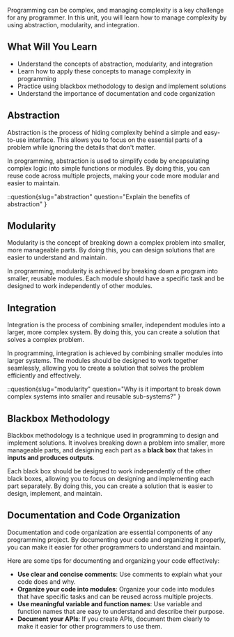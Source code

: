 Programming can be complex, and managing complexity is a key challenge for any programmer. In this unit, you will learn how to manage complexity by using abstraction, modularity, and integration.

## What Will You Learn

- Understand the concepts of abstraction, modularity, and integration
- Learn how to apply these concepts to manage complexity in programming
- Practice using blackbox methodology to design and implement solutions
- Understand the importance of documentation and code organization

## Abstraction

Abstraction is the process of hiding complexity behind a simple and easy-to-use interface. This allows you to focus on the essential parts of a problem while ignoring the details that don't matter.

In programming, abstraction is used to simplify code by encapsulating complex logic into simple functions or modules. By doing this, you can reuse code across multiple projects, making your code more modular and easier to maintain.

::question{slug="abstraction" question="Explain the benefits of abstraction" }

## Modularity

Modularity is the concept of breaking down a complex problem into smaller, more manageable parts. By doing this, you can design solutions that are easier to understand and maintain.

In programming, modularity is achieved by breaking down a program into smaller, reusable modules. Each module should have a specific task and be designed to work independently of other modules.

## Integration

Integration is the process of combining smaller, independent modules into a larger, more complex system. By doing this, you can create a solution that solves a complex problem.

In programming, integration is achieved by combining smaller modules into larger systems. The modules should be designed to work together seamlessly, allowing you to create a solution that solves the problem efficiently and effectively.

::question{slug="modularity" question="Why is it important to break down complex systems into smaller and reusable sub-systems?" }
## Blackbox Methodology

Blackbox methodology is a technique used in programming to design and implement solutions. It involves breaking down a problem into smaller, more manageable parts, and designing each part as a **black box** that takes in **inputs and produces outputs**.

Each black box should be designed to work independently of the other black boxes, allowing you to focus on designing and implementing each part separately. By doing this, you can create a solution that is easier to design, implement, and maintain.

## Documentation and Code Organization

Documentation and code organization are essential components of any programming project. By documenting your code and organizing it properly, you can make it easier for other programmers to understand and maintain.

Here are some tips for documenting and organizing your code effectively:

- **Use clear and concise comments**: Use comments to explain what your code does and why.
- **Organize your code into modules**: Organize your code into modules that have specific tasks and can be reused across multiple projects.
- **Use meaningful variable and function names**: Use variable and function names that are easy to understand and describe their purpose.
- **Document your APIs**: If you create APIs, document them clearly to make it easier for other programmers to use them.